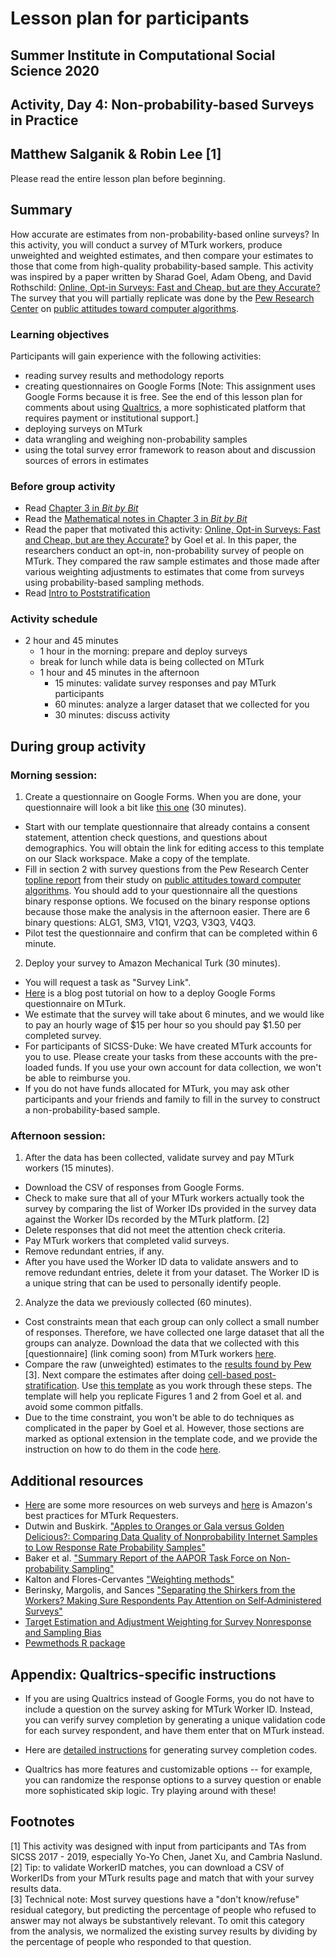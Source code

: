 # Lesson plan for participants
## Summer Institute in Computational Social Science 2020
## Activity, Day 4: Non-probability-based Surveys in Practice
## Matthew Salganik & Robin Lee [1]

Please read the entire lesson plan before beginning.

## Summary

How accurate are estimates from non-probability-based online surveys? In this activity, you will conduct a survey of MTurk workers, produce unweighted and weighted estimates, and then compare your estimates to those that come from high-quality probability-based sample. This activity was inspired by a paper written by Sharad Goel, Adam Obeng, and David Rothschild: [Online, Opt-in Surveys: Fast and Cheap, but are they Accurate?](https://5harad.com/papers/dirtysurveys.pdf) The survey that you will partially replicate was done by the [Pew Research Center](https://www.pewresearch.org/) on [public attitudes toward computer algorithms](https://www.pewresearch.org/internet/2018/11/16/public-attitudes-toward-computer-algorithms/).

### Learning objectives

Participants will gain experience with the following activities:
- reading survey results and methodology reports
- creating questionnaires on Google Forms [Note: This assignment uses Google Forms because it is free. See the end of this lesson plan for comments about using [Qualtrics](https://www.qualtrics.com/), a more sophisticated platform that requires payment or institutional support.]
- deploying surveys on MTurk
- data wrangling and weighing non-probability samples
- using the total survey error framework to reason about and discussion sources of errors in estimates

### Before group activity

- Read [Chapter 3 in *Bit by Bit*](https://www.bitbybitbook.com/en/1st-ed/asking-questions/)
- Read the [Mathematical notes in Chapter 3 in *Bit by Bit*](https://www.bitbybitbook.com/en/1st-ed/asking-questions/sampling-mathematical/)
- Read the paper that motivated this activity: [Online, Opt-in Surveys: Fast and Cheap, but are they Accurate?](https://5harad.com/papers/dirtysurveys.pdf) by Goel et al. In this paper, the researchers conduct an opt-in, non-probability survey of people on MTurk. They compared the raw sample estimates and those made after various weighting adjustments to estimates that come from surveys using probability-based sampling methods.
- Read [Intro to Poststratification](https://github.com/compsocialscience/summer-institute/blob/master/2020/materials/day4-surveys/activity/introduction_to_poststratificiation.md)

### Activity schedule
- 2 hour and 45 minutes
    - 1 hour in the morning: prepare and deploy surveys
    - break for lunch while data is being collected on MTurk
    - 1 hour and 45 minutes in the afternoon
      - 15 minutes: validate survey responses and pay MTurk participants
      - 60 minutes: analyze a larger dataset that we collected for you
      - 30 minutes: discuss activity

## During group activity
### Morning session:
1. Create a questionnaire on Google Forms. When you are done, your questionnaire will look a bit like [this one](https://docs.google.com/forms/d/e/1FAIpQLSeBrHa4c5r_DcewQJWE9vrAeqpfN7mxx9QWZO852ItAOL22tA/viewform) (30 minutes).
  - Start with our template questionnaire that already contains a consent statement, attention check questions, and questions about demographics. You will obtain the link for editing access to this template on our Slack workspace. Make a copy of the template.
  - Fill in section 2 with survey questions from the Pew Research Center [topline report](https://www.pewresearch.org/internet/wp-content/uploads/sites/9/2018/11/PI_2018.11.16_algorithms_TOPLINE.pdf) from their study on [public attitudes toward computer algorithms](https://www.pewresearch.org/internet/2018/11/16/public-attitudes-toward-computer-algorithms/). You should add to your questionnaire all the questions binary response options. We focused on the binary response options because those make the analysis in the afternoon easier.  There are 6 binary questions: ALG1, SM3, V1Q1, V2Q3, V3Q3, V4Q3.
  - Pilot test the questionnaire and confirm that can be completed within 6 minute.

2. Deploy your survey to Amazon Mechanical Turk (30 minutes).
  - You will request a task as "Survey Link".
  - [Here](https://blog.mturk.com/tutorial-getting-great-survey-results-from-mturk-and-google-forms-da4993d878df) is a blog post tutorial on how to a deploy Google Forms questionnaire on MTurk.
  - We estimate that the survey will take about 6 minutes, and we would like to pay an hourly wage of $15 per hour so you should pay $1.50 per completed survey.
  - For participants of SICSS-Duke: We have created MTurk accounts for you to use. Please create your tasks from these accounts with the pre-loaded funds. If you use your own account for data collection, we won't be able to reimburse you.
  - If you do not have funds allocated for MTurk, you may ask other participants and your friends and family to fill in the survey to construct a non-probability-based sample.

### Afternoon session:
1. After the data has been collected, validate survey and pay MTurk workers (15 minutes).
  - Download the CSV of responses from Google Forms.
  - Check to make sure that all of your MTurk workers actually took the survey by comparing the list of Worker IDs provided in the survey data against the Worker IDs recorded by the MTurk platform. [2]
  - Delete responses that did not meet the attention check criteria.
  - Pay MTurk workers that completed valid surveys.
  - Remove redundant entries, if any.
  - After you have used the Worker ID data to validate answers and to remove redundant entries, delete it from your dataset. The Worker ID is a unique string that can be used to personally identify people.

2. Analyze the data we previously collected (60 minutes).
  - Cost constraints mean that each group can only collect a small number of responses.  Therefore, we have collected one large dataset that all the groups can analyze. Download the data that we collected with this [questionnaire] (link coming soon) from MTurk workers [here](https://docs.google.com/forms/d/e/1FAIpQLSeBrHa4c5r_DcewQJWE9vrAeqpfN7mxx9QWZO852ItAOL22tA/viewform).
  - Compare the raw (unweighted) estimates to the [results found by Pew](pew_benchmark_question_source_sicss_2020.csv) [3]. Next compare the estimates after doing [cell-based post-stratification](homogeneous-response-propensities-within-groups). Use [this template](survey_activity_2020_template.Rmd) as you work through these steps.  The template will help you replicate Figures 1 and 2 from Goel et al. and avoid some common pitfalls.
  - Due to the time constraint, you won't be able to do techniques as complicated in the paper by Goel et al. However, those sections are marked as optional extension in the template code, and we provide the instruction on how to do them in the code [here](survey_activity_2020_solution.Rmd).

## Additional resources
  - [Here](https://psrc.princeton.edu/our-services/using-mturk) are some more resources on web surveys and [here](https://mturkpublic.s3.amazonaws.com/docs/MTURK_BP.pdf) is Amazon's best practices for MTurk Requesters.
  - Dutwin and Buskirk. ["Apples to Oranges or Gala versus Golden Delicious?: Comparing Data Quality of Nonprobability Internet Samples to Low Response Rate Probability Samples"](https://academic.oup.com/poq/article/81/S1/213/3749202/Apples-to-Oranges-or-Gala-versus-Golden-Delicious)
  - Baker et al. ["Summary Report of the AAPOR Task Force on Non-probability Sampling"](https://academic.oup.com/jssam/article/1/2/90/941418/Summary-Report-of-the-AAPOR-Task-Force-on-Non)
  - Kalton and Flores-Cervantes ["Weighting methods"](http://www.jos.nu/Articles/abstract.asp?article=192081)
  - Berinsky, Margolis, and Sances ["Separating the Shirkers from the Workers? Making Sure Respondents Pay Attention on Self‐Administered Surveys"](https://doi.org/10.1111/ajps.12081)
  - [Target Estimation and Adjustment Weighting for Survey Nonresponse and Sampling Bias](https://www.cambridge.org/core/books/target-estimation-and-adjustment-weighting-for-survey-nonresponse-and-sampling-bias/B28F1B4CC17B42D513EC3E0356926C23)
  - [Pewmethods R package](https://github.com/pewresearch/pewmethods)

## Appendix: Qualtrics-specific instructions
-   If you are using Qualtrics instead of Google Forms, you do not have to include a question on the survey asking for MTurk Worker ID. Instead, you can verify survey completion by generating a unique validation code for each survey respondent, and have them enter that on MTurk instead.

-   Here are [detailed instructions](https://blog.mturk.com/getting-great-survey-results-from-mturk-and-qualtrics-be1704ff9786) for generating survey completion codes.

-   Qualtrics has more features and customizable options -- for example, you can randomize the response options to a survey question or enable more sophisticated skip logic. Try playing around with these!

## Footnotes
[1] This activity was designed with input from participants and TAs from SICSS 2017 - 2019, especially Yo-Yo Chen, Janet Xu, and Cambria Naslund.  
[2] Tip: to validate WorkerID matches, you can download a CSV of WorkerIDs from your MTurk results page and match that with your survey results data.  
[3] Technical note: Most survey questions have a "don't know/refuse" residual category, but predicting the percentage of people who refused to answer may not always be substantively relevant. To omit this category from the analysis, we normalized the existing survey results by dividing by the percentage of people who responded to that question.  
